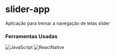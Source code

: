 # slider-app
Aplicação para treinar a navegação de telas slider


### **Ferramentas Usadas**

<img src="https://img.shields.io/badge/JavaScript-F7DF1E?style=for-the-badge&logo=javascript&logoColor=black" alt="JavaScript">
<img src="https://img.shields.io/badge/React_Native-20232A?style=for-the-badge&logo=react&logoColor=61DAFB" alt="ReactNative">
